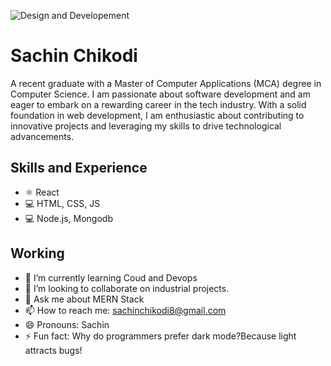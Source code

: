 ![Design and Developement](https://github.com/SachinChikodi8/SachinChikodi8/blob/main/githubanner.png?raw=true)

# Sachin Chikodi
A recent graduate with a Master of Computer Applications (MCA) degree in Computer Science. I am passionate about software development and am eager to embark on a rewarding career in the tech industry. With a solid foundation in web development, I am enthusiastic about contributing to innovative projects and leveraging my skills to drive technological advancements.


## Skills and Experience
* ⚛ React
* 💻 HTML, CSS, JS
* 💻 Node.js, Mongodb

## Working
- 🌱 I’m currently learning Coud and Devops 
- 👯 I’m looking to collaborate on industrial projects. 
- 💬 Ask me about MERN Stack 
- 📫 How to reach me: sachinchikodi8@gmail.com 
- 😄 Pronouns: Sachin 
- ⚡ Fun fact: Why do programmers prefer dark mode?Because light attracts bugs! 


